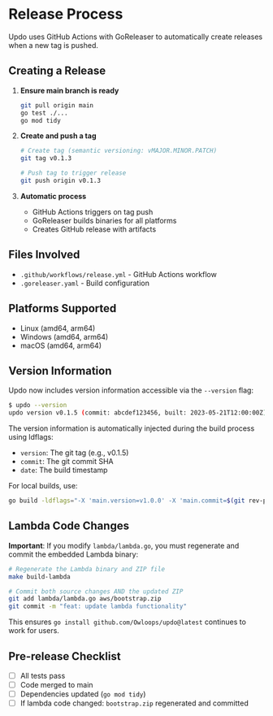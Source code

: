 # Release Process

Updo uses GitHub Actions with GoReleaser to automatically create releases when a new tag is pushed.

## Creating a Release

1. **Ensure main branch is ready**

   ```bash
   git pull origin main
   go test ./...
   go mod tidy
   ```

2. **Create and push a tag**

   ```bash
   # Create tag (semantic versioning: vMAJOR.MINOR.PATCH)
   git tag v0.1.3
   
   # Push tag to trigger release
   git push origin v0.1.3
   ```

3. **Automatic process**
   - GitHub Actions triggers on tag push
   - GoReleaser builds binaries for all platforms
   - Creates GitHub release with artifacts

## Files Involved

- `.github/workflows/release.yml` - GitHub Actions workflow
- `.goreleaser.yaml` - Build configuration

## Platforms Supported

- Linux (amd64, arm64)
- Windows (amd64, arm64)  
- macOS (amd64, arm64)

## Version Information

Updo now includes version information accessible via the `--version` flag:

```bash
$ updo --version
updo version v0.1.5 (commit: abcdef123456, built: 2023-05-21T12:00:00Z)
```

The version information is automatically injected during the build process using ldflags:

- `version`: The git tag (e.g., v0.1.5)
- `commit`: The git commit SHA
- `date`: The build timestamp

For local builds, use:

```bash
go build -ldflags="-X 'main.version=v1.0.0' -X 'main.commit=$(git rev-parse HEAD)' -X 'main.date=$(date -u +%Y-%m-%dT%H:%M:%SZ)'"
```

## Lambda Code Changes

**Important**: If you modify `lambda/lambda.go`, you must regenerate and commit the embedded Lambda binary:

```bash
# Regenerate the Lambda binary and ZIP file
make build-lambda

# Commit both source changes AND the updated ZIP
git add lambda/lambda.go aws/bootstrap.zip
git commit -m "feat: update lambda functionality"
```

This ensures `go install github.com/Owloops/updo@latest` continues to work for users.

## Pre-release Checklist

- [ ] All tests pass
- [ ] Code merged to main
- [ ] Dependencies updated (`go mod tidy`)
- [ ] If lambda code changed: `bootstrap.zip` regenerated and committed
